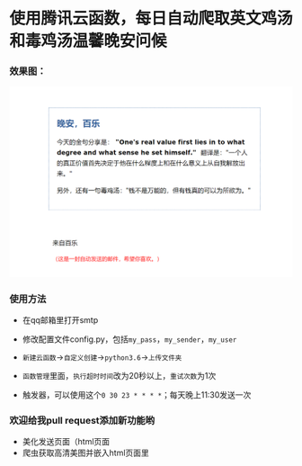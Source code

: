 # 使用腾讯云函数，每日自动爬取英文鸡汤和毒鸡汤温馨晚安问候

### 效果图：

![image-20210608234812039](./image-20210608234812039.png)

### 使用方法

* 在qq邮箱里打开smtp

* 修改配置文件config.py，包括`my_pass`，`my_sender`，`my_user`

* `新建云函数`->`自定义创建`->`python3.6`->`上传文件夹`
* `函数管理`里面，`执行超时时间`改为20秒以上，`重试次数`为1次
* 触发器，可以使用这个`0 30 23 * * * *`；每天晚上11:30发送一次

### 欢迎给我pull request添加新功能哟

* 美化发送页面（html页面
* 爬虫获取高清美图并嵌入html页面里



